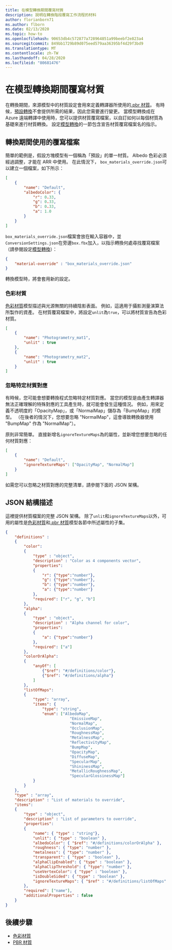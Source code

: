 ```yaml
---
title: 在模型轉換期間覆寫材質
description: 說明在轉換階段覆寫工作流程的材料
author: florianborn71
ms.author: flborn
ms.date: 02/13/2020
ms.topic: how-to
ms.openlocfilehash: 90653db4c572877a728964851a99beebf2e823a4
ms.sourcegitcommit: 849bb1729b89d075eed579aa36395bf4d29f3bd9
ms.translationtype: MT
ms.contentlocale: zh-TW
ms.lasthandoff: 04/28/2020
ms.locfileid: "80681476"
---
```

# <a name="override-materials-during-model-conversion"></a>在模型轉換期間覆寫材質

在轉換期間，來源模型中的材質設定會用來定義轉譯器所使用的[.pbr 材質](../../overview/features/pbr-materials.md)。
有時候，[預設轉換](../../reference/material-mapping.md)不會提供所需的結果，因此您需要進行變更。
當模型轉換成在 Azure 遠端轉譯中使用時，您可以提供材質覆寫檔案，以自訂如何以每個材質為基礎來進行材質轉換。
設定[模型轉換](configure-model-conversion.md)的一節包含宣告材質覆寫檔案名的指示。

## <a name="the-override-file-used-during-conversion"></a>轉換期間使用的覆寫檔案

簡單的範例是，假設方塊模型有一個稱為「預設」的單一材質。 Albedo 色彩必須經過調整，才能在 ARR 中使用。
在此情況下， `box_materials_override.json`可以建立一個檔案，如下所示：

```json
[
    {
        "name": "Default",
        "albedoColor": {
            "r": 0.33,
            "g": 0.33,
            "b": 0.33,
            "a": 1.0
        }
    }
]
```

`box_materials_override.json`檔案會放在輸入容器中，並`ConversionSettings.json`在旁邊`box.fbx`加入，以指示轉換何處尋找覆寫檔案（請參閱設定[模型轉換](configure-model-conversion.md)）：

```json
{
    "material-override" : "box_materials_override.json"
}
```

轉換模型時，將會套用新的設定。

### <a name="color-materials"></a>色彩材質

[色彩材質](../../overview/features/color-materials.md)模型描述與光源無關的持續陰影表面。
例如，這適用于攝影測量演算法所製作的資產。
在材質覆寫檔案中，將設定`unlit`為`true`，可以將材質宣告為色彩材質。

```json
[
    {
        "name": "Photogrametry_mat1",
        "unlit" : true
    },
    {
        "name": "Photogrametry_mat2",
        "unlit" : true
    }
]
```

### <a name="ignore-specific-texture-maps"></a>忽略特定材質對應

有時候，您可能會想要轉換程式忽略特定材質對應。 當您的模型是由產生轉譯器無法正確理解的特殊對應的工具產生時，就可能會發生這種情況。 例如，用來定義不透明度的「OpacityMap」，或「NormalMap」儲存為「BumpMap」的模型。 （在後者的情況下，您想要忽略 "NormalMap"，這會導致轉換器使用 "BumpMap" 作為 "NormalMap"）。

原則非常簡單。 直接新增名`ignoreTextureMaps`為的屬性，並新增您想要忽略的任何材質對應：

```json
[
    {
        "name": "Default",
        "ignoreTextureMaps": ["OpacityMap", "NormalMap"]
    }
]
```

如需您可以忽略之材質對應的完整清單，請參閱下面的 JSON 架構。

## <a name="json-schema"></a>JSON 結構描述

這裡提供材質檔案的完整 JSON 架構。 除了`unlit`和`ignoreTextureMaps`以外，可用的屬性是[色彩材質](../../overview/features/color-materials.md)和[.pbr 材質](../../overview/features/pbr-materials.md)模型各節中所述屬性的子集。

```json
{
    "definitions" :
    {
        "color":
        {
            "type" : "object",
            "description" : "Color as 4 components vector",
            "properties":
            {
                "r": {"type":"number"},
                "g": {"type":"number"},
                "b": {"type":"number"},
                "a": {"type":"number"}
            },
            "required": ["r", "g", "b"]
        },
        "alpha":
        {
            "type" : "object",
            "description" : "Alpha channel for color",
            "properties":
            {
                "a": {"type":"number"}
            },
            "required": ["a"]
        },
        "colorOrAlpha":
        {
            "anyOf": [
                {"$ref": "#/definitions/color"},
                {"$ref": "#/definitions/alpha"}
            ]
        },
        "listOfMaps":
        {
            "type": "array",
            "items": {
                "type": "string",
                "enum": ["AlbedoMap",
                            "EmissiveMap",
                            "NormalMap",
                            "OcclusionMap",
                            "RoughnessMap",
                            "MetalnessMap",
                            "ReflectivityMap",
                            "BumpMap",
                            "OpacityMap",
                            "DiffuseMap",
                            "SpecularMap",
                            "ShininessMap",
                            "MetallicRoughnessMap",
                            "SpecularGlossinessMap"]
            }
        }
    },
    "type" : "array",
    "description" : "List of materials to override",
    "items":
    {
        "type" : "object",
        "description" : "List of parameters to override",
        "properties":
        {
            "name": { "type" : "string"},
            "unlit": { "type" : "boolean" },
            "albedoColor": { "$ref": "#/definitions/colorOrAlpha" },
            "roughness": { "type": "number" },
            "metalness": { "type": "number" },
            "transparent": { "type" : "boolean" },
            "alphaClipEnabled": { "type" : "boolean" },
            "alphaClipThreshold": { "type": "number" },
            "useVertexColor": { "type" : "boolean" },
            "isDoubleSided": { "type" : "boolean" },
            "ignoreTextureMaps": { "$ref" : "#/definitions/listOfMaps" }
        },
        "required": ["name"],
        "additionalProperties" : false
    }
}
```

## <a name="next-steps"></a>後續步驟

* [色彩材質](../../overview/features/color-materials.md)
* [PBR 材質](../../overview/features/pbr-materials.md)